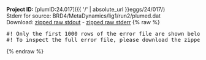 **Project ID:** [plumID:24.017]({{ '/' | absolute_url }}eggs/24/017/)  
Stderr for source:  BRD4/MetaDynamics/lig1/run2/plumed.dat   
Download: [zipped raw stdout](plumed.dat.plumed.stdout.txt.zip) - [zipped raw stderr](plumed.dat.plumed.stderr.txt.zip) 
{% raw %}
<pre>
#! Only the first 1000 rows of the error file are shown below
#! To inspect the full error file, please download the zipped raw stderr file above
</pre>
{% endraw %}
